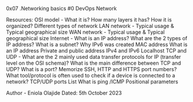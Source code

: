 0x07 .Networking basics #0
DevOps
Network

Resources:
OSI model - What it is? How many layers it has? How it is organized?
Different types of network
LAN network - Typical usage & Typical geographical size
WAN network - Typical usage & Typical geographical size
Internet - What is an IP address? What are the 2 types of IP address?
What is a subnet?
Why IPv6 was created
MAC address
What is an IP address
Private and public address
IPv4 and IPv6
Localhost
TCP and UDP - What are the 2 mainly used data transfer protocols for IP (transfer level on the OSI schema)? What is the main difference between TCP and UDP? What is a port? Memorize SSH, HTTP and HTTPS port numbers? What tool/protocol is often used to check if a device is connected to a network?
TCP/UDP ports List
What is ping /ICMP
Positional parameters

Author - Eniola Olajide
Dated: 5th October 2023
